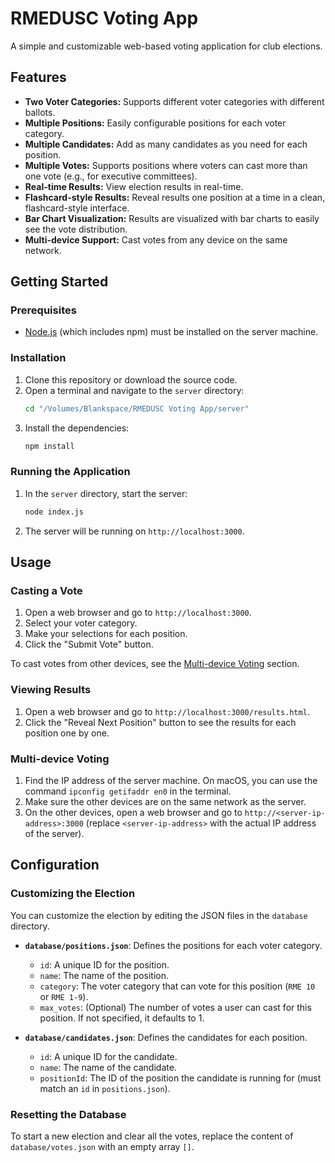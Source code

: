# RMEDUSC Voting App

A simple and customizable web-based voting application for club elections.

## Features

- **Two Voter Categories:** Supports different voter categories with different ballots.
- **Multiple Positions:** Easily configurable positions for each voter category.
- **Multiple Candidates:** Add as many candidates as you need for each position.
- **Multiple Votes:** Supports positions where voters can cast more than one vote (e.g., for executive committees).
- **Real-time Results:** View election results in real-time.
- **Flashcard-style Results:** Reveal results one position at a time in a clean, flashcard-style interface.
- **Bar Chart Visualization:** Results are visualized with bar charts to easily see the vote distribution.
- **Multi-device Support:** Cast votes from any device on the same network.

## Getting Started

### Prerequisites

- [Node.js](https://nodejs.org/) (which includes npm) must be installed on the server machine.

### Installation

1. Clone this repository or download the source code.
2. Open a terminal and navigate to the `server` directory:
   ```bash
   cd "/Volumes/Blankspace/RMEDUSC Voting App/server"
   ```
3. Install the dependencies:
   ```bash
   npm install
   ```

### Running the Application

1. In the `server` directory, start the server:
   ```bash
   node index.js
   ```
2. The server will be running on `http://localhost:3000`.

## Usage

### Casting a Vote

1. Open a web browser and go to `http://localhost:3000`.
2. Select your voter category.
3. Make your selections for each position.
4. Click the "Submit Vote" button.

To cast votes from other devices, see the [Multi-device Voting](#multi-device-voting) section.

### Viewing Results

1. Open a web browser and go to `http://localhost:3000/results.html`.
2. Click the "Reveal Next Position" button to see the results for each position one by one.

### Multi-device Voting

1. Find the IP address of the server machine. On macOS, you can use the command `ipconfig getifaddr en0` in the terminal.
2. Make sure the other devices are on the same network as the server.
3. On the other devices, open a web browser and go to `http://<server-ip-address>:3000` (replace `<server-ip-address>` with the actual IP address of the server).

## Configuration

### Customizing the Election

You can customize the election by editing the JSON files in the `database` directory.

- **`database/positions.json`**: Defines the positions for each voter category.
  - `id`: A unique ID for the position.
  - `name`: The name of the position.
  - `category`: The voter category that can vote for this position (`RME 10` or `RME 1-9`).
  - `max_votes`: (Optional) The number of votes a user can cast for this position. If not specified, it defaults to 1.

- **`database/candidates.json`**: Defines the candidates for each position.
  - `id`: A unique ID for the candidate.
  - `name`: The name of the candidate.
  - `positionId`: The ID of the position the candidate is running for (must match an `id` in `positions.json`).

### Resetting the Database

To start a new election and clear all the votes, replace the content of `database/votes.json` with an empty array `[]`.
